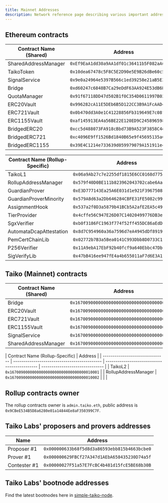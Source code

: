 ```yaml
---
title: Mainnet Addresses
description: Network reference page describing various important addresses on Taiko.
---
```


## Ethereum contracts

| Contract Name (Shared) | Address                                      |
| ---------------------- | -------------------------------------------- |
| SharedAddressManager   | `0xEf9EaA1dd30a9AA1df01c36411b5F082aA65fBaa` |
| TaikoToken             | `0x10dea67478c5F8C5E2D90e5E9B26dBe60c54d800` |
| SignalService          | `0x9e0a24964e5397B566c1ed39258e21aB5E35C77C` |
| Bridge                 | `0xd60247c6848B7Ca29eDdF63AA924E53dB6Ddd8EC` |
| QuotaManager           | `0x91f67118DD47d502B1f0C354D0611997B022f29E` |
| ERC20Vault             | `0x996282cA11E5DEb6B5D122CC3B9A1FcAAD4415Ab` |
| ERC721Vault            | `0x0b470dd3A0e1C41228856Fb319649E7c08f419Aa` |
| ERC1155Vault           | `0xaf145913EA4a56BE22E120ED9C24589659881702` |
| BridgedERC20           | `0xcc5d488073FA918cBbd73B9A523F3858C4de7372` |
| BridgedERC721          | `0xc4096E9ff1526Bd1840B65e9f45695135aC12De7` |
| BridgedERC1155         | `0x39E4C1214e733639d059979079A151911e42791d` |

| Contract Name (Rollup-Specific) | Address                                      |
| ------------------------------- | -------------------------------------------- |
| TaikoL1                         | `0x06a9Ab27c7e2255df1815E6CC0168d7755Feb19a` |
| RollupAddressManager            | `0x579f40D0BE111b823962043702cabe6Aaa290780` |
| GuardianProver                  | `0xE3D777143Ea25A6E031d1e921F396750885f43aC` |
| GuardianProverMinority          | `0x579A8d63a2Db646284CBFE31FE5082c9989E985c` |
| AssignmentHook                  | `0x537a2f0D3a5879b41BCb5A2afE2EA5c4961796F6` |
| TierProvider                    | `0x4cffe56C947E26D07C14020499776DB3e9AE3a23` |
| SgxVerifier                     | `0xb0f3186FC1963f774f52ff455DC86aEdD0b31F81` |
| AutomataDcapAttestation         | `0x8d7C954960a36a7596d7eA4945dDf891967ca8A3` |
| PemCertChainLib                 | `0x02772b7B3a5Bea0141C993Dbb8D0733C19F46169` |
| P256Verifier                    | `0x11A9ebA17EbF92b40fcf9a640Ebbc47Db6fBeab0` |
| SigVerifyLib                    | `0x47bB416ee947fE4a4b655011aF7d6E3A1B80E6e9` |

## Taiko (Mainnet) contracts

| Contract Name (Shared) | Address                                      |
| ---------------------- | -------------------------------------------- |
| Bridge                 | `0x1670090000000000000000000000000000000001` |
| ERC20Vault             | `0x1670090000000000000000000000000000000002` |
| ERC721Vault            | `0x1670090000000000000000000000000000000003` |
| ERC1155Vault           | `0x1670090000000000000000000000000000000004` |
| SignalService          | `0x1670090000000000000000000000000000000005` |
| SharedAddressManager   | `0x1670090000000000000000000000000000000006` |

| Contract Name (Rollup-Specific) | Address                                      |
| ------------------------------- | -------------------------------------------- | -------------------------------------------- | ------------------------------- |
| TaikoL2                         | `0x1670090000000000000000000000000000010001` |
| RollupAddressManager            | `0x1670090000000000000000000000000000010002` |
| <!--                            | BridgedTaikoToken                            | `0xebf1f662bf092ff0d913a9fe9d7179b0efef1611` | TODO: update this when live --> |

## Rollup contracts owner

The rollup contracts owner is `admin.taiko.eth`, public address is `0x9CBeE534B5D8a6280e01a14844Ee8aF350399C7F`.

## Taiko Labs' proposers and provers addresses

| Name         | Address                                      |
| ------------ | -------------------------------------------- |
| Proposer #1  | `0x000000633b68f5d8d3a86593ebb815b4663bcbe0` |
| Prover #1    | `0x000000629FBCf27A347d1AEbA658435230D74a5f` |
| Contester #1 | `0x00000027F51a57E7FcBC4b481d15fcE5BE68b30B` |

## Taiko Labs' bootnode addresses

Find the latest bootnodes here in [simple-taiko-node](https://github.com/taikoxyz/simple-taiko-node/blob/main/.env.sample).
